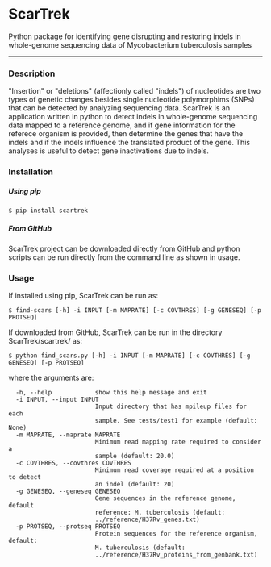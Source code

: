 # ScarTrek
Python package for identifying gene disrupting and restoring indels in whole-genome sequencing data of Mycobacterium tuberculosis samples


-----------------------------------------------------------------------------------------
### Description

"Insertion" or "deletions" (affectionly called "indels") of nucleotides are two types of genetic changes besides 
single nucleotide polymorphims (SNPs) that can be detected by analyzing sequencing data. ScarTrek is an application
written in python to detect indels in whole-genome sequencing data mapped to a reference genome, and if gene information
for the referece organism is provided, then determine the genes that have the indels and if the indels influence the 
translated product of the gene. This analyses is useful to detect gene inactivations due to indels.

### Installation

##### Using pip
`$ pip install scartrek`

##### From GitHub

ScarTrek project can be downloaded directly from GitHub and python scripts can be run directly from the command line as shown in usage.

### Usage

If installed using pip, ScarTrek can be run as:

`$ find-scars [-h] -i INPUT [-m MAPRATE] [-c COVTHRES] [-g GENESEQ]
                     [-p PROTSEQ]`

If downloaded from GitHub, ScarTrek can be run in the directory ScarTrek/scartrek/ as:

`$ python find_scars.py [-h] -i INPUT [-m MAPRATE] [-c COVTHRES] [-g GENESEQ]
                     [-p PROTSEQ]`

where the arguments are:
```
  -h, --help            show this help message and exit
  -i INPUT, --input INPUT
                        Input directory that has mpileup files for each
                        sample. See tests/test1 for example (default: None)
  -m MAPRATE, --maprate MAPRATE
                        Minimum read mapping rate required to consider a
                        sample (default: 20.0)
  -c COVTHRES, --covthres COVTHRES
                        Minimum read coverage required at a position to detect
                        an indel (default: 20)
  -g GENESEQ, --geneseq GENESEQ
                        Gene sequences in the reference genome, default
                        reference: M. tuberculosis (default:
                        ../reference/H37Rv_genes.txt)
  -p PROTSEQ, --protseq PROTSEQ
                        Protein sequences for the reference organism, default:
                        M. tuberculosis (default:
                        ../reference/H37Rv_proteins_from_genbank.txt)
```

